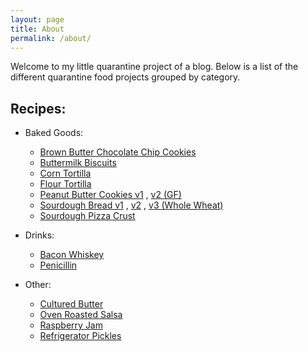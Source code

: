 ```yaml
---
layout: page
title: About
permalink: /about/
---
```


Welcome to my little quarantine project of a blog.
Below is a list of the different quarantine food projects grouped by category.


Recipes:
-
- Baked Goods:
    - [Brown Butter Chocolate Chip Cookies](/blog/2020/04/27/BA-Brown-Butter-Cookies.html)
    - [Buttermilk Biscuits](/blog/2020/05/02/Buttermilk-Biscuits.html)
    - [Corn Tortilla](/blog/2020/05/17/Courn-Tortillas.html)
    - [Flour Tortilla](/blog/2020/05/05/Flour-Tortillas.html)
    - [Peanut Butter Cookies v1](/blog/2020/03/23/Peanut-Butter-Cookies-v1.html) , [v2 (GF)](/blog/2020/04/05/Peanut-Butter-Cookies-v2-Gluten-Free.html)
    - [Sourdough Bread v1](/blog/2020/04/18/Sourdogh-Bread-v1.html) , [v2](/blog/2020/04/25/Sourdogh-Bread-v2.html) , [v3 (Whole Wheat)](/blog/2020/05/09/Sourdough-Bread-v3-Whole-Wheat.html)
    - [Sourdough Pizza Crust](/blog/2020/05/17/Sourdough-Pizza-Crust.html)

- Drinks:
    - [Bacon Whiskey](/blog/2020/04/29/Bacon-Whiskey.html)
    - [Penicillin](/blog/2020/03/27/Penicillin.html)

- Other:
    - [Cultured Butter](/blog/2020/04/19/Cultured-Butter.html)
    - [Oven Roasted Salsa](/blog/2020/05/20/Oven-Roasted-Salsa.html)
    - [Raspberry Jam](/blog/2020/05/10/Raspberry-Jam.html)
    - [Refrigerator Pickles](/blog/2020/04/22/Refrigerator-Pickles-v1.html)
    
